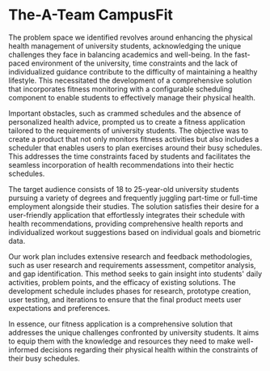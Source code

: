 # The-A-Team CampusFit
The problem space we identified revolves around enhancing the physical health management of university students, acknowledging the unique challenges they face in balancing academics and well-being. In the fast-paced environment of the university, time constraints and the lack of individualized guidance contribute to the difficulty of maintaining a healthy lifestyle. This necessitated the development of a comprehensive solution that incorporates fitness monitoring with a configurable scheduling component to enable students to effectively manage their physical health.

Important obstacles, such as crammed schedules and the absence of personalized health advice, prompted us to create a fitness application tailored to the requirements of university students. The objective was to create a product that not only monitors fitness activities but also includes a scheduler that enables users to plan exercises around their busy schedules. This addresses the time constraints faced by students and facilitates the seamless incorporation of health recommendations into their hectic schedules.

The target audience consists of 18 to 25-year-old university students pursuing a variety of degrees and frequently juggling part-time or full-time employment alongside their studies. The solution satisfies their desire for a user-friendly application that effortlessly integrates their schedule with health recommendations, providing comprehensive health reports and individualized workout suggestions based on individual goals and biometric data.

Our work plan includes extensive research and feedback methodologies, such as user research and requirements assessment, competitor analysis, and gap identification. This method seeks to gain insight into students' daily activities, problem points, and the efficacy of existing solutions. The development schedule includes phases for research, prototype creation, user testing, and iterations to ensure that the final product meets user expectations and preferences.

In essence, our fitness application is a comprehensive solution that addresses the unique challenges confronted by university students. It aims to equip them with the knowledge and resources they need to make well-informed decisions regarding their physical health within the constraints of their busy schedules.
